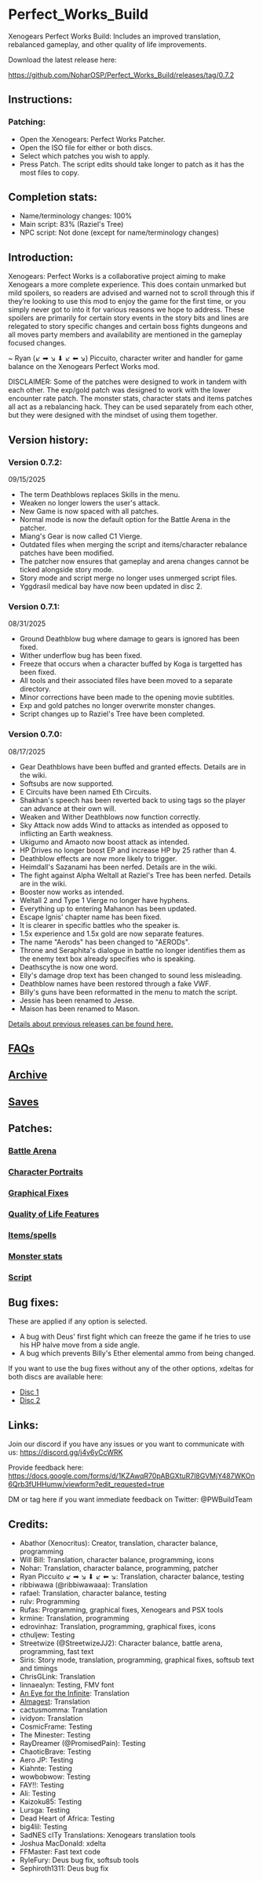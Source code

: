 # Perfect_Works_Build
Xenogears Perfect Works Build: Includes an improved translation, rebalanced gameplay, and other quality of life improvements.

Download the latest release here: 

https://github.com/NoharOSP/Perfect_Works_Build/releases/tag/0.7.2
  
## Instructions:

### Patching:

- Open the Xenogears: Perfect Works Patcher.
- Open the ISO file for either or both discs. 
- Select which patches you wish to apply.
- Press Patch. The script edits should take longer to patch as it has the most files to copy.

## Completion stats:

- Name/terminology changes: 100%
- Main script: 83% (Raziel's Tree)
- NPC script: Not done (except for name/terminology changes)

## Introduction:

Xenogears: Perfect Works is a collaborative project aiming to make Xenogears a more complete experience. This does contain unmarked but mild spoilers, so readers are advised and warned not to scroll through this if they’re looking to use this mod to enjoy the game for the first time, or you simply never got to into it for various reasons we hope to address. These spoilers are primarily for certain story events in the story bits and lines are relegated to story specific changes and certain boss fights dungeons and all moves party members and availability are mentioned in the gameplay focused changes. 

~ Ryan (↙ ➡ ↘ ⬇ ↙ ⬅ ↘) Piccuito, character writer and handler for game balance on the Xenogears Perfect Works mod.

DISCLAIMER: Some of the patches were designed to work in tandem with each other. The exp/gold patch was designed to work with the lower encounter rate patch. The monster stats, character stats and items patches all act as a rebalancing hack. They can be used separately from each other, but they were designed with the mindset of using them together.

## Version history:

### Version 0.7.2:

09/15/2025

- The term Deathblows replaces Skills in the menu.
- Weaken no longer lowers the user's attack.
- New Game is now spaced with all patches.
- Normal mode is now the default option for the Battle Arena in the patcher.
- Miang's Gear is now called C1 Vierge.
- Outdated files when merging the script and items/character rebalance patches have been modified.
- The patcher now ensures that gameplay and arena changes cannot be ticked alongside story mode.
- Story mode and script merge no longer uses unmerged script files.
- Yggdrasil medical bay have now been updated in disc 2.

### Version 0.7.1:

08/31/2025

- Ground Deathblow bug where damage to gears is ignored has been fixed.
- Wither underflow bug has been fixed.
- Freeze that occurs when a character buffed by Koga is targetted has been fixed.
- All tools and their associated files have been moved to a separate directory.
- Minor corrections have been made to the opening movie subtitles.
- Exp and gold patches no longer overwrite monster changes.
- Script changes up to Raziel's Tree have been completed.


### Version 0.7.0:

08/17/2025

- Gear Deathblows have been buffed and granted effects. Details are in the wiki.
- Softsubs are now supported.
- E Circuits have been named Eth Circuits.
- Shakhan's speech has been reverted back to using <New> tags so the player can advance at their own will.
- Weaken and Wither Deathblows now function correctly.
- Sky Attack now adds Wind to attacks as intended as opposed to inflicting an Earth weakness.
- Ukigumo and Amaoto now boost attack as intended.
- HP Drives no longer boost EP and increase HP by 25 rather than 4.
- Deathblow effects are now more likely to trigger.
- Heimdall's Sazanami has been nerfed. Details are in the wiki.
- The fight against Alpha Weltall at Raziel's Tree has been nerfed. Details are in the wiki.
- Booster now works as intended.
- Weltall 2 and Type 1 Vierge no longer have hyphens.
- Everything up to entering Mahanon has been updated.
- Escape Ignis' chapter name has been fixed.
- It is clearer in specific battles who the speaker is.
- 1.5x experience and 1.5x gold are now separate features.
- The name "Aerods" has been changed to "AERODs".
- Throne and Seraphita's dialogue in battle no longer identifies them as the enemy text box already specifies who is speaking.
- Deathscythe is now one word.
- Elly's damage drop text has been changed to sound less misleading.
- Deathblow names have been restored through a fake VWF.
- Billy's guns have been reformatted in the menu to match the script.
- Jessie has been renamed to Jesse.
- Maison has been renamed to Mason.

[Details about previous releases can be found here.](https://github.com/NoharOSP/Perfect_Works_Build/wiki/Version-History)


## [FAQs](https://github.com/NoharOSP/Perfect_Works_Build/wiki/FAQs)

## [Archive](https://github.com/NoharOSP/Perfect_Works_Build/wiki/Archive)

## [Saves](https://github.com/NoharOSP/Perfect_Works_Build/wiki/Saves)

## Patches:

### [Battle Arena](https://github.com/NoharOSP/Perfect_Works_Build/wiki/Battling-Arena)

### [Character Portraits](https://github.com/NoharOSP/Perfect_Works_Build/wiki/Character-Portraits)

### [Graphical Fixes](https://github.com/NoharOSP/Perfect_Works_Build/wiki/Graphical-Fixes)

### [Quality of Life Features](https://github.com/NoharOSP/Perfect_Works_Build/wiki/Extra-QOL-Features)

### [Items/spells](https://github.com/NoharOSP/Perfect_Works_Build/wiki/Items-and-Characters)

### [Monster stats](https://github.com/NoharOSP/Perfect_Works_Build/wiki/Enemy-Stats)

### [Script](https://github.com/NoharOSP/Perfect_Works_Build/wiki/Script-Changes)


## Bug fixes:

These are applied if any option is selected.

- A bug with Deus' first fight which can freeze the game if he tries to use his HP halve move from a side angle.
- A bug which prevents Billy's Ether elemental ammo from being changed.

If you want to use the bug fixes without any of the other options, xdeltas for both discs are available here:

- [Disc 1](https://mega.nz/file/bCxxEZJD#oFCcGlOsP5L-iQlpqpUlqC7_ZypwcWwSaKdnxMwNaNE)
- [Disc 2](https://mega.nz/file/WGhCVZKQ#G45_7fjfbirDwYLTRJWel5jUKBR_WMtaH_-K7oDQiQ4)

## Links:

Join our discord if you have any issues or you want to communicate with us:
https://discord.gg/j4v6yCcWRK

Provide feedback here:
https://docs.google.com/forms/d/1KZAwqR70pABGXtuR7l8GVMjY487WKOn6Qrb3fUHHumw/viewform?edit_requested=true

DM or tag here if you want immediate feedback on Twitter:
@PWBuildTeam

## Credits:

- Abathor (Xenocritus): Creator, translation, character balance, programming
- Will Bill: Translation, character balance, programming, icons
- Nohar: Translation, character balance, programming, patcher
- Ryan Piccuito ↙ ➡ ↘ ⬇ ↙ ⬅ ↘: Translation, character balance, testing
- ribbiwawa (@ribbiwawaaa): Translation
- rafael: Translation, character balance, testing
- rulv: Programming
- Rufas: Programming, graphical fixes, Xenogears and PSX tools
- krmine: Translation, programming
- edrovinhaz: Translation, programming, graphical fixes, icons
- cthuljew: Testing
- Streetwize (@StreetwizeJJ2): Character balance, battle arena, programming, fast text
- Siris: Story mode, translation, programming, graphical fixes, softsub text and timings
- ChrisGLink: Translation
- linnaealyn: Testing, FMV font
- [An Eye for the Infinite](http://moonreading.lunarpages.com/xeno/): Translation
- [Almagest](http://almagest712.blogspot.com/2017/11/xenogears-my-father-you-mean-my-dad.html): Translation
- cactusmomma: Translation
- ividyon: Translation
- CosmicFrame: Testing
- The Minester: Testing
- RayDreamer (@PromisedPain): Testing
- ChaoticBrave: Testing
- Aero JP: Testing
- Kiahnte: Testing
- wowbobwow: Testing
- FAY!!: Testing
- Ali: Testing
- Kaizoku85: Testing
- Lursga: Testing
- Dead Heart of Africa: Testing
- big4lil: Testing
- SadNES cITy Translations: Xenogears translation tools
- Joshua MacDonald: xdelta
- FFMaster: Fast text code
- RyleFury: Deus bug fix, softsub tools
- Sephiroth1311: Deus bug fix
